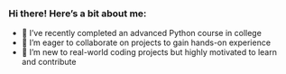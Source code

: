 ### Hi there! Here’s a bit about me:

- 🌱 I’ve recently completed an advanced Python course in college
- 👯 I’m eager to collaborate on projects to gain hands-on experience
- 🚀 I’m new to real-world coding projects but highly motivated to learn and contribute


